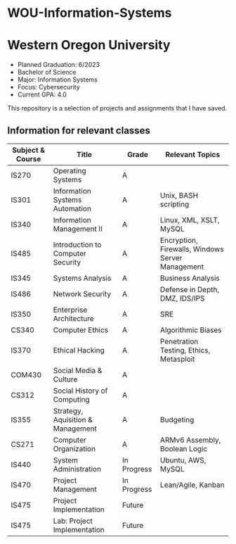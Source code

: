 # WOU-Information-Systems

# Western Oregon University
- Planned Graduation: 6/2023
- Bachelor of Science
- Major: Information Systems
- Focus: Cybersecurity
- Current GPA: 4.0

This repository is a selection of projects and assignments that I have saved.

## Information for relevant classes
| **Subject & Course** | **Title** | **Grade** | **Relevant Topics** |
| -------------------- | --------- | --------- | --------- |
| IS270 | Operating Systems | A |  |
| IS301 | Information Systems Automation | A | Unix, BASH scripting |
| IS340 | Information Management II | A | Linux, XML, XSLT, MySQL |
| IS485 | Introduction to Computer Security | A | Encryption, Firewalls, Windows Server Management |
| IS345 | Systems Analysis | A | Business Analysis |
| IS486 | Network Security | A | Defense in Depth, DMZ, IDS/IPS |
| IS350 | Enterprise Architecture | A | SRE |
| CS340 | Computer Ethics | A | Algorithmic Biases |
| IS370 | Ethical Hacking | A | Penetration Testing, Ethics, Metasploit |
| COM430 | Social Media & Culture | A |  |
| CS312 | Social History of Computing | A |  |
| IS355 | Strategy, Aquisition & Management | A | Budgeting |
| CS271 | Computer Organization | A | ARMv6 Assembly, Boolean Logic |
| IS440 | System Administration | In Progress | Ubuntu, AWS, MySQL |
| IS470 | Project Management | In Progress | Lean/Agile, Kanban |
| IS475 | Project Implementation | Future |  |
| IS475 | Lab: Project Implementation | Future |  |
